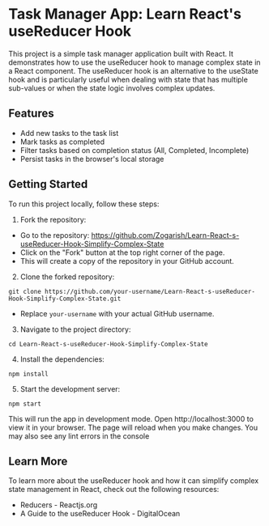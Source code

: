 # Task Manager App: Learn React's useReducer Hook

This project is a simple task manager application built with React. It demonstrates how to use the useReducer hook to manage complex state in a React component. The useReducer hook is an alternative to the useState hook and is particularly useful when dealing with state that has multiple sub-values or when the state logic involves complex updates.

## Features

- Add new tasks to the task list
- Mark tasks as completed
- Filter tasks based on completion status (All, Completed, Incomplete)
- Persist tasks in the browser's local storage

## Getting Started

To run this project locally, follow these steps:

1. Fork the repository:

- Go to the repository: https://github.com/Zogarish/Learn-React-s-useReducer-Hook-Simplify-Complex-State
- Click on the "Fork" button at the top right corner of the page.
- This will create a copy of the repository in your GitHub account.

2. Clone the forked repository:

```
git clone https://github.com/your-username/Learn-React-s-useReducer-Hook-Simplify-Complex-State.git
```

- Replace `your-username` with your actual GitHub username.

3. Navigate to the project directory:

```
cd Learn-React-s-useReducer-Hook-Simplify-Complex-State
```

4. Install the dependencies:

```
npm install
```

5. Start the development server:

```
npm start
```

This will run the app in development mode. Open http://localhost:3000 to view it in your browser. The page will reload when you make changes. You may also see any lint errors in the console

## Learn More

To learn more about the useReducer hook and how it can simplify complex state management in React, check out the following resources:

- Reducers - Reactjs.org
- A Guide to the useReducer Hook - DigitalOcean
